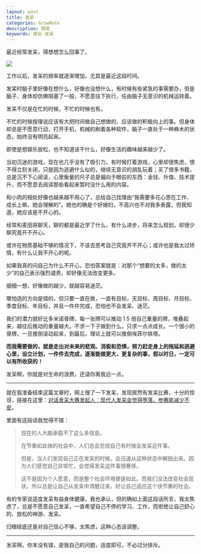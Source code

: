 ```yaml
---
layout: post
title: 发呆
categories: GrowNote
description: 随笔
keywords: 成长 发呆
---
```


最近经常发呆，得想想怎么回事了。

![](https://timgsa.baidu.com/timg?image&quality=80&size=b9999_10000&sec=1539509664593&di=d0f785210eef3b45324ce6571538e58e&imgtype=0&src=http%3A%2F%2Fimg5.duitang.com%2Fuploads%2Fitem%2F201406%2F13%2F20140613001404_dcGzC.jpeg)

工作以后，发呆的频率就逐渐增加，尤其是最近这段时间。

发呆时脑子里好像在想什么，好像也没想什么，有时候有些紧急的事需要办，但是脑子、身体却仿佛阻塞了一般，不愿意往下执行，任由脑子无意识的机械运转着。

发呆不仅是在忙的时候，不忙的时候也有。

不忙的时候按理说应该有大把时间做自己想做的、应该做的积极向上的事。但身体却总是不愿意行动，打开手机，机械的刷着各种软件，脑子一直处于一种麻木的状态，始终没有明亮起来。

即使是想娱乐放松，也不知道该干什么，好像生活的趣味越来越少了。

当初沉迷的游戏，现在也几乎没有了吸引力，有时候打着游戏，心里却很焦虑，恨不得立刻关闭，只是因为逃避什么似的，继续无意识的胡乱玩着；买了很多书籍，总是沉不下心阅读，心里衡量的尺子总是偏向于眼前的东西：金钱、升值、技术提升，而不愿意去阅读那些看起来暂时没什么用的内容。

和小肉的相处好像也越来越不用心了，总给自己找理由“我需要多花心思在工作、成长上嘛，她会理解的”。她也的确是个好媳妇，不高兴也不对我多表露，但我知道，她应该是不开心的。

经常和麦田哥聊天，聊的都是最近学了什么，有什么进步，将来怎么规划。却很少聊究竟开不开心。

或许在物质基础不够的情况下，不该去思考自己究竟开不开心；或许也是我太过矫情，有什么让我不开心的呢。

如果我真的问自己为什么不开心，恐怕答案就是：对那个“想要的太多，做的太少”的自己表示强烈谴责，却好像无法改变更多。

细细一想，好像做的越少，就越容易迷茫。

哪怕选的方向是错的，但只要一直在做，一直有目标，天目标、周目标、月目标、季度目标、年目标，并且一件件完成，恐怕也不会发呆、迷茫。

我们的潜力就好比多米诺骨牌，每一张牌可以推动 1.5 倍自己重量的牌，堆叠起来，越往后推动的重量越大。不求一下子做到什么，只求一点点成长。一个很小的骨牌，一旦推倒滚动起来，到最后，理论上就可以推倒埃菲尔铁塔。

**而我需要做的，就是走出对未来的悲观、消极和恐惧，努力赶走身上的拖延和逃避心里，设立计划，一件件去完成，逐渐能做更大、更复杂的事，假以时日，一定可以有所收获的！**

发呆啊，你就是对生命的浪费，还请你离我远一点。

------------------------------

就在我准备结束这篇文章时，网上搜了一下发呆，发现居然有发呆比赛，十分的惊讶，链接在这里：[对话发呆大赛发起人：现代人发呆会觉得堕落，参赛能减少不安](https://www.thepaper.cn/newsDetail_forward_1349939_1)。

里面有这段话我觉得不错：

>现在的人大脑承载不了这么多信息。
>
>在节奏如此快的社会中，人们总会忽视自己有时候会发呆这件事。
>
>但是，当人们发现自己正在发呆的时候，会迅速从这种状态中解脱出来。因为人们感觉自己非常忙，会觉得发呆这件事很奢侈。
>
>这不是因为个人愿意，而是整个社会环境便是如此。而我们没法改变社会现状，所以总是让自己从发呆中清醒过来，好让自己适应这个快节奏的社会。

有的专家说适度发呆有益身体健康，我也承认，但的确如上面这段话所言，我太焦虑了，总是不愿意自己发呆，一直希望自己不停的学习、工作，而拒绝让自己舒心的、放松的神游、发呆。

归根结底还是对自己信心不够，太焦虑，这种心态该调整。

-------------------------

发呆啊，你本没有错，是我自己的问题，适度即可，不必过分排斥。